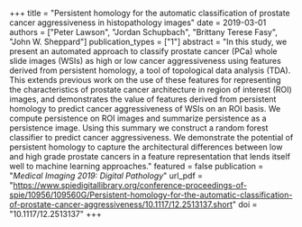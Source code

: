 +++
title = "Persistent homology for the automatic classification of prostate cancer aggressiveness in histopathology images"
date = 2019-03-01
authors = ["Peter Lawson", "Jordan Schupbach", "Brittany Terese Fasy", "John W. Sheppard"]
publication_types = ["1"]
abstract = "In this study, we present an automated approach to classify prostate cancer (PCa) whole slide images (WSIs) as high or low cancer aggressiveness using features derived from persistent homology, a tool of topological data analysis (TDA). This extends previous work on the use of these features for representing the characteristics of prostate cancer architecture in region of interest (ROI) images, and demonstrates the value of features derived from persistent homology to predict cancer aggressiveness of WSIs on an ROI basis. We compute persistence on ROI images and summarize persistence as a persistence image. Using this summary we construct a random forest classifier to predict cancer aggressiveness. We demonstrate the potential of persistent homology to capture the architectural differences between low and high grade prostate cancers in a feature representation that lends itself well to machine learning approaches."
featured = false
publication = "*Medical Imaging 2019: Digital Pathology*"
url_pdf = "https://www.spiedigitallibrary.org/conference-proceedings-of-spie/10956/109560G/Persistent-homology-for-the-automatic-classification-of-prostate-cancer-aggressiveness/10.1117/12.2513137.short"
doi = "10.1117/12.2513137"
+++

